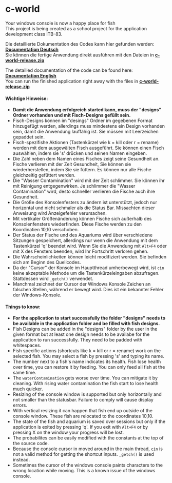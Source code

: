 # c-world
Your windows console is now a happy place for fish  
This project is being created as a school project for the application development class ITB-83.  

Die detaillierte Dokumentation des Codes kann hier gefunden werden: **[Documentation Deutsch](Dokumentation.md)**  
Sie können die fertige Anwendung direkt ausführen mit den Dateien in **[c-world-release.zip](c-world-release.zip)**   

The detailled documentation of the code can be found here: **[Documentation English](Documentation.md)**  
You can run the finished application right away with the files in **[c-world-release.zip](c-world-release.zip)**  

#### Wichtige Hinweise:
* **Damit die Anwendung erfolgreich started kann, muss der "designs" Ordner vorhanden und mit Fisch-Designs gefüllt sein.**
* Fisch-Designs können im "desings" Ordner im gegebenen Format hinzugefügt werden, allerdings muss mindestens ein Design vorhanden sein, damit die Anwendung lauffähig ist. Sie müssen mit Leerzeichen gepaddet sein.
* Fisch-spezifishe Aktionen (Tastenkürzel wie k = kill oder r = rename) werden mit dem ausgewälten Fisch ausgeführt. Sie können einen Fisch auswählen, indem sie 's' drücken und seinen Namen eingeben.
* Die Zahl neben dem Namen eines Fisches zeigt seine Gesundheit an. Fische verlieren mit der Zeit Gesundheit, Sie können sie wiederherstellen, indem Sie sie füttern. Es können nur alle Fische gleichzeitig gefüttert werden.
* Die "Wasser Contamination" wird mit der Zeit schlimmer. Sie können ihr mit Reinigung entgegenwirken. Je schlimmer die "Wasser Contamination" wird, desto schneller verlieren die Fische auch ihre Gesundheit.
* Die Größe des Konsolenfesters zu ändern ist unterstützt, jedoch nur horizontal und nicht schmaler als die Status Bar. Missachten dieser Anweisung wird Anzeigefehler verursachen.
* Mit vertikaler Größenänderung können Fische sich außerhalb des Konsolenfensters wiederfinden. Diese Fische werden zu den Koordinatien 10,10 verschoben.
* Der Status der Fische und des Aquariums wird über verschiedene Sitzungen gespeichert, allerdings nur wenn die Anwendung mit dem Tastenkürzel 'q' beendet wird. Wenn Sie die Anwendung mit `Alt+F4` oder mit X des Fensters beenden, wird Ihr Fortschritt verloren gehen.
* Die Wahrscheinlichkeiten können leicht modifiziert werden. Sie befinden sich am Beginn des Quellcodes.
* Da der "Cursor" der Konsole im Hauptthread umherbewegt wird, ist `cin` keine akzeptable Methode um die Tastenkürzeleingaben abzufragen. Stattdessen wird `_getch()` verwendet.
* Manchmal zeichnet der Cursor der Windows Konsole Zeichen an falschen Stellen, während er bewegt wird. Dies ist ein bekannter Fehler der Windows-Konsole.

#### Things to know:
* **For the application to start successfully the folder "designs" needs to be available in the application folder and be filled with fish designs.**
* Fish Designs can be added in the "designs" folder by the user in the given format but at least one design needs to be availabe for the application to run successfully. They need to be padded with whitespaces.
* Fish specific actions (shortcuts like k = kill or r = rename) work on the selected fish. You may select a fish by pressing 's' and typing its name.
* The number next to a fish's name indicates its health. Fish lose health over time, you can restore it by feeding. You can only feed all fish at the same time.
* The `waterContamination` gets worse over time. You can mitigate it by cleaning. With rising water contamination the fish start to lose health much quicker.
* Resizing of the console window is supported but only horizontally and not smaller than the statusbar. Failure to comply will cause display errors.
* With vertical resizing it can happen that fish end up outside of the console window. These fish are relocated to the coordinates  10,10.
* The state of the fish and aquarium is saved over sessions but only if the application is exited by pressing 'q'. If you exit with  `Alt+F4` or by pressing X on the window your progress will be lost.
* The probabilites can be easily modified with the constants at the top of the source code.
* Because the console cursor in moved around in the main thread, `cin` is not a valid method for getting the shortcut inputs. `_getch()` is used instead.
* Sometimes the cursor of the windows console paints characters to the wrong location while moving. This is a known issue of the windows console.

